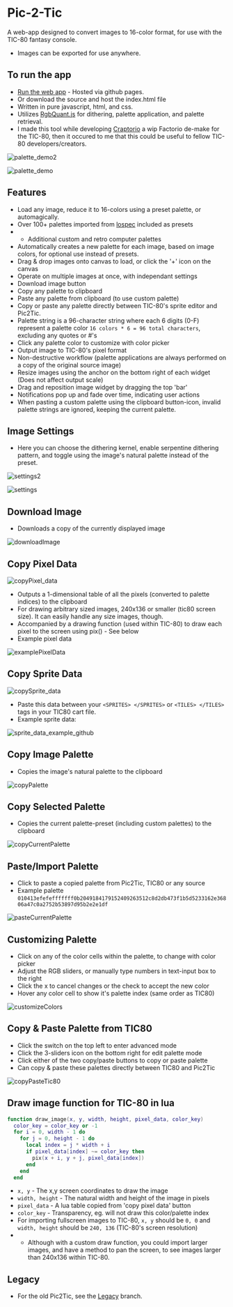 # Pic-2-Tic

A web-app designed to convert images to 16-color format, for use with the TIC-80 fantasy console.
- Images can be exported for use anywhere.

## To run the app
- [Run the web app](https://archaicvirus.github.io/Pic-2-Tic/) - Hosted via github pages.
- Or download the source and host the index.html file
- Written in pure javascript, html, and css.
- Utilizes [RgbQuant.js](https://github.com/leeoniya/RgbQuant.js) for dithering, palette application, and palette retrieval.
- I made this tool while developing [Craptorio](https://github.com/archaicvirus/Craptorio) a wip Factorio de-make for the TIC-80, then it occured to me that this could be useful to fellow TIC-80 developers/creators.

![palette_demo2](https://github.com/archaicvirus/Pic-2-Tic/assets/25288625/7d45f458-2ca3-45cd-8b02-fa57edcf6af6)

![palette_demo](https://github.com/archaicvirus/Pic-2-Tic/assets/25288625/c5654afd-5c4e-4e42-bdd0-08a7c6d42048)

## Features
- Load any image, reduce it to 16-colors using a preset palette, or automagically.
- Over 100+ palettes imported from [lospec](https://lospec.com/) included as presets
- + Additional custom and retro computer palettes
- Automatically creates a new palette for each image, based on image colors, for optional use instead of presets.
- Drag & drop images onto canvas to load, or click the '+' icon on the canvas
- Operate on multiple images at once, with independant settings
- Download image button
- Copy any palette to clipboard
- Paste any palette from clipboard (to use custom palette)
- Copy or paste any palette directly between TIC-80's sprite editor and Pic2Tic.
- Palette string is a 96-character string where each 6 digits (0-F) represent a palette color `16 colors * 6 = 96 total characters`, excluding any quotes or #'s
- Click any palette color to customize with color picker
- Output image to TIC-80's pixel format
- Non-destructive workflow (palette applications are always performed on a copy of the original source image)
- Resize images using the anchor on the bottom right of each widget (Does not affect output scale)
- Drag and reposition image widget by dragging the top 'bar'
- Notifications pop up and fade over time, indicating user actions
- When pasting a custom palette using the clipboard button-icon, invalid palette strings are ignored, keeping the current palette.

## Image Settings
- Here you can choose the dithering kernel, enable serpentine dithering pattern, and toggle using the image's natural palette instead of the preset.

![settings2](https://github.com/archaicvirus/Pic-2-Tic/assets/25288625/f02c4ca5-e4b7-46ab-8659-345d30768f7d)

![settings](https://github.com/archaicvirus/Pic-2-Tic/assets/25288625/1cde7ac6-52ca-439b-9acd-ab8633b5174e)

## Download Image
- Downloads a copy of the currently displayed image

![downloadImage](https://github.com/archaicvirus/Pic-2-Tic/assets/25288625/ae3e7009-801f-496b-a99b-c43bf524f6c2)

## Copy Pixel Data
![copyPixel_data](https://github.com/archaicvirus/Pic-2-Tic/assets/25288625/451534be-5688-4494-ac90-8bb4c573971b)
- Outputs a 1-dimensional table of all the pixels (converted to palette indices) to the clipboard
- For drawing arbitrary sized images, 240x136 or smaller (tic80 screen size). It can easily handle any size images, though.
- Accompanied by a drawing function (used within TIC-80) to draw each pixel to the screen using pix() - See below
- Example pixel data

![examplePixelData](https://github.com/archaicvirus/Pic-2-Tic/assets/25288625/2072271a-b11f-488a-8e06-ba9f891c26d5)


## Copy Sprite Data
![copySprite_data](https://github.com/archaicvirus/Pic-2-Tic/assets/25288625/657026f0-ae9e-40c4-82b5-69a0342ab8c6)

- Paste this data between your `<SPRITES> </SPRITES>` or `<TILES> </TILES>` tags in your TIC80 cart file.
- Example sprite data:

![sprite_data_example_github](https://github.com/archaicvirus/Pic-2-Tic/assets/25288625/1e10e8d6-540b-4145-aabd-7f94bdf14fb6)


## Copy Image Palette
- Copies the image's natural palette to the clipboard

![copyPalette](https://github.com/archaicvirus/Pic-2-Tic/assets/25288625/302c3807-cb8c-4598-82e7-297a332a8c48)


## Copy Selected Palette
- Copies the current palette-preset (including custom palettes) to the clipboard

![copyCurrentPalette](https://github.com/archaicvirus/Pic-2-Tic/assets/25288625/5150264a-f0a7-498d-8057-8ccb9a6cab20)


## Paste/Import Palette
- Click to paste a copied palette from Pic2Tic, TIC80 or any source
- Example palette `010413efefefffffff0b2049184179152409263512c8d2db473f1b5d5233162e36806a47c0a2752b53897d95b2e2e1df`

![pasteCurrentPalette](https://github.com/archaicvirus/Pic-2-Tic/assets/25288625/6a8cf8e9-0b8b-4dee-bba0-4a4de67d41aa)



## Customizing Palette
- Click on any of the color cells within the palette, to change with color picker
- Adjust the RGB sliders, or manually type numbers in text-input box to the right
- Click the x to cancel changes or the check to accept the new color
- Hover any color cell to show it's palette index (same order as TIC80)

![customizeColors](https://github.com/archaicvirus/Pic-2-Tic/assets/25288625/9d7c0792-106f-4057-8de3-cd4db79706d4)

## Copy & Paste Palette from TIC80
- Click the switch on the top left to enter advanced mode
- Click the 3-sliders icon on the bottom right for edit palette mode
- Click either of the two copy/paste buttons to copy or paste palette
- Can copy & paste these palettes directly between TIC80 and Pic2Tic

![copyPasteTic80](https://github.com/archaicvirus/Pic-2-Tic/assets/25288625/7b1e6e0a-8d82-4b26-a582-60deee4b16ef)



## Draw image function for TIC-80 in lua

```lua
function draw_image(x, y, width, height, pixel_data, color_key)
  color_key = color_key or -1
  for i = 0, width - 1 do
    for j = 0, height - 1 do
      local index = j * width + i
      if pixel_data[index] ~= color_key then
        pix(x + i, y + j, pixel_data[index])
      end
    end
  end
```

- `x, y` - The x,y screen coordinates to draw the image
- `width, height` - The natural width and height of the image in pixels
- `pixel_data` - A lua table copied from 'copy pixel data' button
- `color_key` - Transparency, eg. will not draw this color/palette index
- For importing fullscreen images to TIC-80, `x, y` should be `0, 0` and `width, height` should be `240, 136` (TIC-80's screen resolution)
- - Although with a custom draw function, you could import larger images, and have a method to pan the screen, to see images larger than 240x136 within TIC-80.

## Legacy
- For the old Pic2Tic, see the [Legacy](https://github.com/archaicvirus/Pic-2-Tic/tree/legacy) branch.
